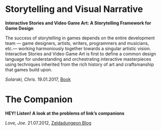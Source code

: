 
# Storytelling and Visual Narrative

**Interactive Stories and Video Game Art: A Storytelling Framework for Game Design**

The success of storytelling in games depends on the entire development team ―
game designers, artists, writers, programmers and musicians, etc.― working
harmoniously together towards a singular artistic vision. Interactive Stories
and Video Game Art is first to define a common design language for understanding
and orchestrating interactive masterpieces using techniques inherited from
the rich history of art and craftsmanship that games build upon.

*Solarski, Chris*. 19.01.2017, [Book](http://solarskistudio.com/books.html)


# The Companion


**HEY! Listen! A look at the problems of link’s companions**

*Love, Joe*. 21.07.2012, [Zeldadungeon Blog][1]

[1]: https://www.zeldadungeon.net/hey-listen-a-look-at-the-problems-of-links-companions/